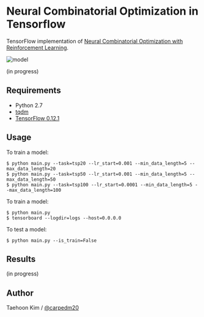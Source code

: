 # Neural Combinatorial Optimization in Tensorflow

TensorFlow implementation of [Neural Combinatorial Optimization with Reinforcement Learning](http://arxiv.org/abs/1611.09940).

![model](./assets/model.png)

(in progress)


## Requirements

- Python 2.7
- [tqdm](httsp://github.com/tqdm/tqdm)
- [TensorFlow 0.12.1](httsp://github.com/tensorflow/tensorflow/tree/r0.12)


## Usage

To train a model:

    $ python main.py --task=tsp20 --lr_start=0.001 --min_data_length=5 --max_data_length=20
    $ python main.py --task=tsp50 --lr_start=0.001 --min_data_length=5 --max_data_length=50
    $ python main.py --task=tsp100 --lr_start=0.0001 --min_data_length=5 --max_data_length=100


To train a model:

    $ python main.py
    $ tensorboard --logdir=logs --host=0.0.0.0

To test a model:

    $ python main.py --is_train=False

## Results

(in progress)


## Author

Taehoon Kim / [@carpedm20](http://carpedm20.github.io)
